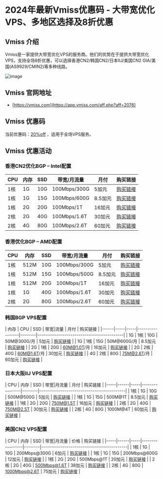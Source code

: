 # 2024年最新Vmiss优惠码 - 大带宽优化VPS、多地区选择及8折优惠

## Vmiss 介绍
Vmiss是一家提供大带宽优化VPS的服务商。他们的优势在于提供大带宽优化VPS，支持全场8折优惠，可以选择香港CN2/韩国CN2/日本IIJ/美国CN2 GIA/美国(AS9929/CMIN2)等多种线路。

![image](https://github.com/gravertunde/Vmiss/assets/167597928/5eedac2e-7aa6-4757-94e9-587307ba0fc1)

## Vmiss 官网地址
- [https://vmiss.com](https://app.vmiss.com/aff.php?aff=2076)

## Vmiss 优惠码
当前优惠码：[20%off](https://app.vmiss.com/aff.php?aff=2076) ，适用于全场VPS服务。

## Vmiss 优惠活动

### 香港CN2优化BGP – Intel配置
| CPU | 内存 | SSD | 带宽/月流量       | 月付   | 购买链接                                     |
|-----|------|-----|------------------|--------|--------------------------------------------|
| 1核 | 1G   | 10G | 100Mbps/300G     | 5加元  | [购买链接](https://app.vmiss.com/aff.php?aff=2076&pid=50) |
| 1核 | 1G   | 15G | 100Mbps/600G     | 8.5加元 | [购买链接](https://app.vmiss.com/aff.php?aff=2076&pid=53) |
| 1核 | 2G   | 20G | 100Mbps/1T       | 16加元  | [购买链接](https://app.vmiss.com/aff.php?aff=2076&pid=54) |
| 2核 | 2G   | 40G | 100Mbps/1.6T     | 30加元  | [购买链接](https://app.vmiss.com/aff.php?aff=2076&pid=55) |
| 2核 | 4G   | 80G | 100Mbps/2.6T     | 60加元  | [购买链接](https://app.vmiss.com/aff.php?aff=2076&pid=56) |

### 香港优化BGP – AMD配置
| CPU | 内存  | SSD | 带宽/月流量      | 月付   | 购买链接                                     |
|-----|-------|-----|-----------------|--------|--------------------------------------------|
| 1核 | 512M  | 10G | 100Mbps/300G    | 5加元  | [购买链接](https://app.vmiss.com/aff.php?aff=2076&pid=25) |
| 1核 | 512M  | 15G | 100Mbps/500G    | 8.5加元 | [购买链接](https://app.vmiss.com/aff.php?aff=2076&pid=33) |
| 1核 | 512M  | 20G | 100Mbps/1T      | 16加元  | [购买链接](https://app.vmiss.com/aff.php?aff=2076&pid=34) |
| 1核 | 1G    | 40G | 100Mbps/1.6T    | 30加元  | [购买链接](https://app.vmiss.com/aff.php?aff=2076&pid=35) |
| 2核 | 2G    | 80G | 100Mbps/2.6T    | 60加元  | [购买链接](https://app.vmiss.com/aff.php?aff=2076&pid=36) |

### 韩国BGP VPS配置
| 内存 | CPU | SSD | 带宽|流量         | 月付   | 购买链接                                     |
|------|-----|-----|-----------------|--------|--------------------------------------------|
| 1G   | 1核 | 10G | 50M@300G/月     | 5加元  | [购买链接](https://app.vmiss.com/aff.php?aff=2076&pid=62) |
| 1G   | 1核 | 15G | 50M@600G/月     | 8.5加元 | [购买链接](https://app.vmiss.com/aff.php?aff=2076&pid=63) |
| 2G   | 1核 | 20G | 60M@1.0T/月     | 16加元  | [购买链接](https://app.vmiss.com/aff.php?aff=2076&pid=64) |
| 2G   | 2核 | 40G | 60M@1.6T/月     | 30加元  | [购买链接](https://app.vmiss.com/aff.php?aff=2076&pid=65) |
| 4G   | 2核 | 80G | 75M@2.6T/月     | 60加元  | [购买链接](https://app.vmiss.com/aff.php?aff=2076&pid=66) |

### 日本大阪IIJ VPS配置
| CPU | 内存 | SSD | 带宽|月流量       | 月付   | 购买链接                                     |
|-----|------|-----|----------------|--------|--------------------------------------------|
| 1核 | 1G   | 10G | 500M@500G      | 5加元  | [购买链接](https://app.vmiss.com/aff.php?aff=2076&pid=25) |
| 1核 | 1G   | 15G | 500M@1T        | 8.5加元 | [购买链接](https://app.vmiss.com/aff.php?aff=2076&pid=26) |
| 1核 | 2G   | 20G | 750M@1.5T      | 16加元  | [购买链接](https://app.vmiss.com/aff.php?aff=2076&pid=27) |
| 2核 | 2G   | 40G | 750M@2.5T      | 30加元  | [购买链接](https://app.vmiss.com/aff.php?aff=2076&pid=28) |
| 2核 | 4G   | 80G | 1000M@4T       | 60加元  | [购买链接](https://app.vmiss.com/aff.php?aff=2076&pid=29) |

### 美国CN2 VPS配置
| CPU | 内存 | SSD | 带宽|月流量        | 价格   | 购买链接                                     |
|-----|------|-----|-----------------|--------|--------------------------------------------|
| 1核 | 1G   | 10G | 200Mbps@300G    | 6加元  | [购买链接](https://app.vmiss.com/aff.php?aff=2076&pid=7) |
| 1核 | 1G   | 15G | 200Mbps@600G    | 12加元 | [购买链接](https://app.vmiss.com/aff.php?aff=2076&pid=8) |
| 1核 | 2G   | 20G | 500Mbps@1T      | 20加元 | [购买链接](https://app.vmiss.com/aff.php?aff=2076&pid=9) |
| 2核 | 2G   | 40G | 500Mbps@1.6T    | 38加元 | [购买链接](https://app.vmiss.com/aff.php?aff=2076&pid=10) |
| 2核 | 4G   | 80G | 1000Mbps@2.6T   | 75加元 | [购买链接](https://app.vmiss.com/aff.php?aff=2076&pid=11) |


